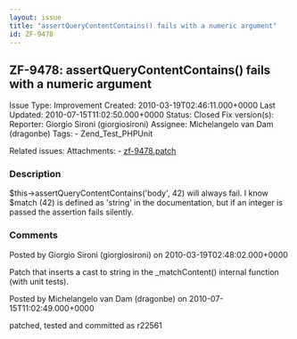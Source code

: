 ```yaml
---
layout: issue
title: "assertQueryContentContains() fails with a numeric argument"
id: ZF-9478
---
```


ZF-9478: assertQueryContentContains() fails with a numeric argument
-------------------------------------------------------------------

 Issue Type: Improvement Created: 2010-03-19T02:46:11.000+0000 Last Updated: 2010-07-15T11:02:50.000+0000 Status: Closed Fix version(s): 
 Reporter:  Giorgio Sironi (giorgiosironi)  Assignee:  Michelangelo van Dam (dragonbe)  Tags: - Zend\_Test\_PHPUnit
 
 Related issues: 
 Attachments: - [zf-9478.patch](/issues/secure/attachment/12936/zf-9478.patch)
 
### Description

$this->assertQueryContentContains('body', 42) will always fail. I know $match (42) is defined as 'string' in the documentation, but if an integer is passed the assertion fails silently.

 

 

### Comments

Posted by Giorgio Sironi (giorgiosironi) on 2010-03-19T02:48:02.000+0000

Patch that inserts a cast to string in the \_matchContent() internal function (with unit tests).

 

 

Posted by Michelangelo van Dam (dragonbe) on 2010-07-15T11:02:49.000+0000

patched, tested and committed as r22561

 

 